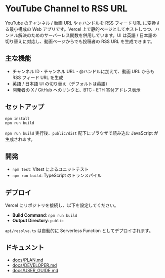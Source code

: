 # YouTube Channel to RSS URL

YouTube のチャンネル / 動画 URL や `@` ハンドルを RSS フィード URL に変換する最小構成の Web アプリです。Vercel 上で静的ページとしてホストしつつ、ハンドル解決のためのサーバーレス関数を併用しています。UI は英語 / 日本語の切り替えに対応し、動画ページからでも投稿者の RSS URL を生成できます。

## 主な機能
- チャンネル ID・チャンネル URL・@ハンドルに加えて、動画 URL からも RSS フィード URL を生成
- 英語 / 日本語 UI の切り替え（デフォルトは英語）
- 開発者の X / GitHub へのリンクと、BTC・ETH 寄付アドレス表示

## セットアップ
```bash
npm install
npm run build
```

`npm run build` 実行後、`public/dist` 配下にブラウザで読み込む JavaScript が生成されます。

## 開発
- `npm test`: Vitest によるユニットテスト
- `npm run build`: TypeScript のトランスパイル

## デプロイ
Vercel にリポジトリを接続し、以下を設定してください。
- **Build Command**: `npm run build`
- **Output Directory**: `public`

`api/resolve.ts` は自動的に Serverless Function としてデプロイされます。

## ドキュメント
- [docs/PLAN.md](docs/PLAN.md)
- [docs/DEVELOPER.md](docs/DEVELOPER.md)
- [docs/USER_GUIDE.md](docs/USER_GUIDE.md)
